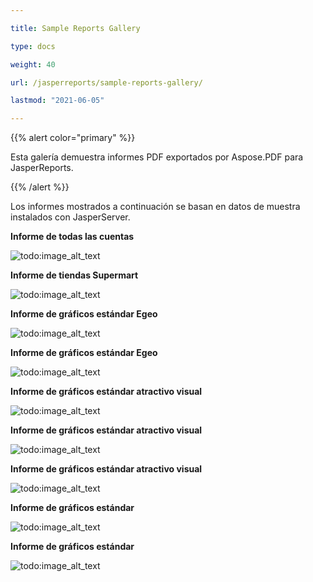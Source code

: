 ```yaml
---

title: Sample Reports Gallery 

type: docs

weight: 40

url: /jasperreports/sample-reports-gallery/

lastmod: "2021-06-05"

---
```




{{% alert color="primary" %}}



Esta galería demuestra informes PDF exportados por Aspose.PDF para JasperReports.



{{% /alert %}}



Los informes mostrados a continuación se basan en datos de muestra instalados con JasperServer.



**Informe de todas las cuentas**



![todo:image_alt_text](sample-reports-gallery_1.png)







**Informe de tiendas Supermart**



![todo:image_alt_text](sample-reports-gallery_2.png)







**Informe de gráficos estándar Egeo**



![todo:image_alt_text](sample-reports-gallery_3.png)







**Informe de gráficos estándar Egeo**



![todo:image_alt_text](sample-reports-gallery_4.png)







**Informe de gráficos estándar atractivo visual**



![todo:image_alt_text](sample-reports-gallery_5.png)







**Informe de gráficos estándar atractivo visual**



![todo:image_alt_text](sample-reports-gallery_6.png)







**Informe de gráficos estándar atractivo visual**



![todo:image_alt_text](sample-reports-gallery_7.png)








**Informe de gráficos estándar**

![todo:image_alt_text](sample-reports-gallery_8.png)

**Informe de gráficos estándar**

![todo:image_alt_text](sample-reports-gallery_9.png)
